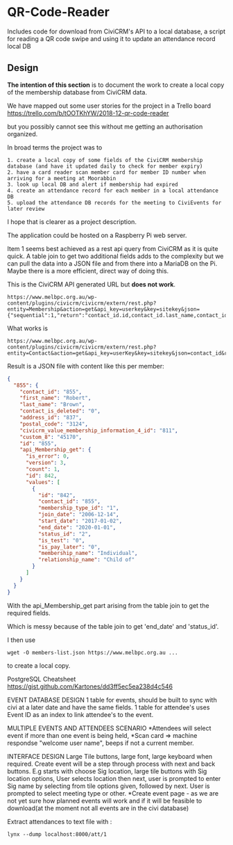 # QR-Code-Reader

Includes code for download from CiviCRM's API to a local database, a script for reading a QR code swipe and using it to update an attendance record local DB

## Design

**The intention of this section** is to document the work to create a local copy of the membership database from CiviCRM data.

We have mapped out some user stories for the project in a Trello board https://trello.com/b/tOOTKhYW/2018-12-qr-code-reader

but you possibly cannot see this without me getting an authorisation organized.

In broad terms the project was to

    1. create a local copy of some fields of the CiviCRM membership database (and have it updated daily to check for member expiry)
    2. have a card reader scan member card for member ID number when arriving for a meeting at Moorabbin
    3. look up local DB and alert if membership had expired
    4. create an attendance record for each member in a local attendance DB
    5. upload the attendance DB records for the meeting to CiviEvents for later review


I hope that is clearer as a project description.

The application could be hosted on a Raspberry Pi web server.


Item 1 seems best achieved as a rest api query from CiviCRM as it is quite quick.  A table join to get two additional fields adds to the complexity but we can pull the data into a JSON file and from there into a MariaDB on the Pi.  Maybe there is a more efficient, direct way of doing this.



This is the CiviCRM API generated URL but **does not work**.

```
https://www.melbpc.org.au/wp-content/plugins/civicrm/civicrm/extern/rest.php?entity=Membership&action=get&api_key=userkey&key=sitekey&json={"sequential":1,"return":"contact_id.id,contact_id.last_name,contact_id.first_name,contact_id.postal_code,contact_id.custom_8,end_date,status_id.name"}
```

What works is
```
https://www.melbpc.org.au/wp-content/plugins/civicrm/civicrm/extern/rest.php?entity=Contact&action=get&api_key=userKey&key=sitekey&json=contact_id&return=contact_id,last_name,first_name,postal_code,custom_8&api.Membership.get[custom_8,end_date,status_id.name]&options[limit]=0
```

Result is a JSON file with content like this per member:
```json
{
  "855": {
    "contact_id": "855",
    "first_name": "Robert",
    "last_name": "Brown",
    "contact_is_deleted": "0",
    "address_id": "837",
    "postal_code": "3124",
    "civicrm_value_membership_information_4_id": "811",
    "custom_8": "45170",
    "id": "855",
    "api_Membership_get": {
      "is_error": 0,
      "version": 3,
      "count": 1,
      "id": 842,
      "values": [
        {
          "id": "842",
          "contact_id": "855",
          "membership_type_id": "1",
          "join_date": "2006-12-14",
          "start_date": "2017-01-02",
          "end_date": "2020-01-01",
          "status_id": "2",
          "is_test": "0",
          "is_pay_later": "0",
          "membership_name": "Individual",
          "relationship_name": "Child of"
        }
      ]
    }
  }
}
```

With the api_Membership_get part arising from the table join to get the required fields.

Which is messy because of the table join to get 'end_date' and 'status_id'.

I then use
```
wget -O members-list.json https://www.melbpc.org.au ...
```
to create a local copy.

PostgreSQL Cheatsheet
https://gist.github.com/Kartones/dd3ff5ec5ea238d4c546

EVENT DATABASE DESIGN
1 table for events, should be built to sync with civi at a later date and have the same fields. 
1 table for attendee's uses Event ID as an index to link attendee's to the event. 

MULTIPLE EVENTS AND ATTENDEES SCENARIO 
*Attendees will select event if more than one event is being held, 
*Scan card => machine respondse "welcome user name", beeps if not a current member. 

INTERFACE DESIGN
Large Tile buttons, large font, large keyboard when required. 
Create event will be a step through process with next and back buttons. 
E.g starts with choose Sig location, large tile buttons with Sig location options, 
User selects location then next, user is prompted to enter Sig name by selecting from tile options given, followed by next. 
User is prompted to select meeting type or other.
*Create event page - as we are not yet sure how planned events will work and if it will be feasible to download(at the moment not all events are in the civi database) 

Extract attendances to text file with :
```
lynx --dump localhost:8000/att/1
```


